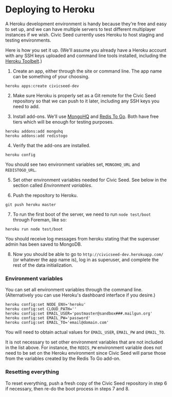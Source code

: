 # Deploying to Heroku

A Heroku development environment is handy because they're free and easy to set up, and we can have multiple servers to test different multiplayer instances if we wish. Civic Seed currently uses Heroku to host staging and testing environments.

Here is how you set it up. (We'll assume you already have a Heroku account with any SSH keys uploaded and command line tools installed, including the [Heroku Toolbelt](https://toolbelt.heroku.com/).)

1. Create an app, either through the site or command line. The app name can be something of your choosing.
  ```
  heroku apps:create civicseed-dev
  ```

2. Make sure Heroku is properly set as a Git remote for the Civic Seed repository so that we can push to it later, including any SSH keys you need to add.

3. Install add-ons. We'll use [MongoHQ](https://addons.heroku.com/mongohq) and [Redis To Go](https://addons.heroku.com/redistogo). Both have free tiers which will be enough for testing purposes.
  ```
  heroku addons:add mongohq
  heroku addons:add redistogo
  ```

4. Verify that the add-ons are installed.
  ```
  heroku config
  ```
You should see two environment variables set, `MONGOHQ_URL` and `REDISTOGO_URL`.

5. Set other environment variables needed for Civic Seed. See below in the section called _Environment variables_.

6. Push the repository to Heroku.
  ```
  git push heroku master
  ```

7. To run the first boot of the server, we need to run `node test/boot` through Foreman, like so:
  ```
  heroku run node test/boot
  ```
You should receive log messages from heroku stating that the superuser admin has been saved to MongoDB.

8. Now you should be able to go to `http://civicseed-dev.herokuapp.com/` (or whatever the app name is), log in as superuser, and complete the rest of the data initialization.

### Environment variables

You can set all environment variables through the command line. (Alternatively you can use Heroku's dashboard interface if you desire.)

```
heroku config:set NODE_ENV='heroku'
heroku config:set CLOUD_PATH=''
heroku config:set EMAIL_USER='postmaster@sandbox###.mailgun.org'
heroku config:set EMAIL_PW='password'
heroku config:set EMAIL_TO='email@domain.com'
```
You will need to obtain actual values for `EMAIL_USER`, `EMAIL_PW` and `EMAIL_TO`.

It is not necessary to set other environment variables that are not included in the list above. For instance, the `REDIS_PW` environment variable does not need to be set on the Heroku environment since Civic Seed will parse those from the variables created by the Redis To Go add-on.


### Resetting everything

To reset everything, push a fresh copy of the Civic Seed repository in step 6 if necessary, then re-do the boot process in steps 7 and 8.
